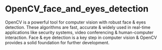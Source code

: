 # OpenCV_face_and_eyes_detection
OpenCV is a powerful tool for computer vision with robust face &amp; eyes detection. These algorithms are fast, accurate &amp; widely used in real-time applications like security systems, video conferencing &amp; human-computer interaction. Face &amp; eye detection is a key step in computer vision &amp; OpenCV provides a solid foundation for further development.
